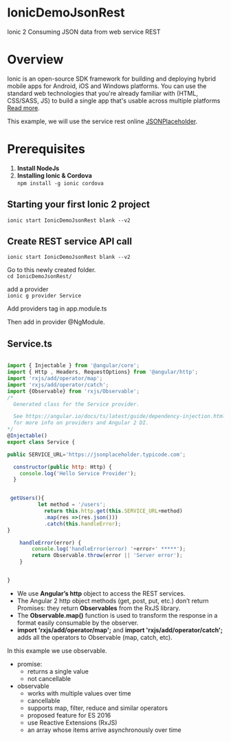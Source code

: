 # IonicDemoJsonRest
Ionic 2 Consuming JSON data from web service REST

# Overview
Ionic is an open-source SDK framework for building and deploying hybrid mobile apps for Android, iOS and Windows platforms. You can use the standard web technologies that you're already familiar with (HTML, CSS/SASS, JS) to build a single app that's usable across multiple platforms [Read more](https://ionicframework.com/getting-started/).

This example, we will use the service rest  online [JSONPlaceholder](https://jsonplaceholder.typicode.com/). 

# Prerequisites

1.	**Install NodeJs**
2.	**Installing Ionic & Cordova** <br>
``` npm install -g ionic cordova ```

## Starting your first Ionic 2 project

``` ionic start IonicDemoJsonRest blank --v2 ```


## Create REST service API call

``` ionic start IonicDemoJsonRest blank --v2 ```


Go to this newly created folder.<br>
``` cd IonicDemoJsonRest/ ```

add a provider <br>
```ionic g provider Service ```

Add providers tag in app.module.ts

Then add in provider @NgModule.

## Service.ts 
```javascript

import { Injectable } from '@angular/core';
import { Http , Headers, RequestOptions} from '@angular/http';
import 'rxjs/add/operator/map';
import 'rxjs/add/operator/catch';
import {Observable} from 'rxjs/Observable';
/*
  Generated class for the Service provider.

  See https://angular.io/docs/ts/latest/guide/dependency-injection.html
  for more info on providers and Angular 2 DI.
*/
@Injectable()
export class Service {

public SERVICE_URL='https://jsonplaceholder.typicode.com';

  constructor(public http: Http) {
    console.log('Hello Service Provider');
  }


 getUsers(){
          let method = '/users';
            return this.http.get(this.SERVICE_URL+method)
            .map(res =>(res.json()))
            .catch(this.handleError);
}

    handleError(error) {
        console.log('handleError(error) '+error+' *****');
        return Observable.throw(error || 'Server error');
    }


}

```
-	We use **Angular’s http** object to access the REST services.
-	The Angular 2 http object methods (get, post, put, etc.) don’t return Promises: they return **Observables** from the RxJS library.
-	The **Observable.map()** function is used to transform the response in a format easily consumable by the observer.
-	**import 'rxjs/add/operator/map';** and **import 'rxjs/add/operator/catch';** adds all the operators to Observable (map, catch, etc).

In this example we use observable. 

* promise:
  * returns a single value
  * not cancellable
* observable
  * works with multiple values over time
  * cancellable
  * supports map, filter, reduce and similar operators
  * proposed feature for ES 2016
  * use Reactive Extensions (RxJS)
  * an array whose items arrive asynchronously over time

